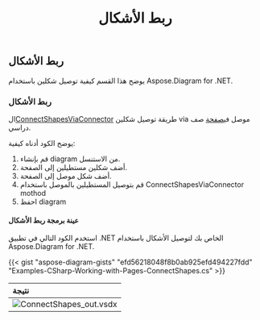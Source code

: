 ﻿---
title: ربط الأشكال
type: docs
weight: 90
url: /ar/net/connect-shapes/
description: يشرح هذا القسم كيفية توصيل شكلين بـ Aspose.Diagram.
---
## **ربط الأشكال**
يوضح هذا القسم كيفية توصيل شكلين باستخدام Aspose.Diagram for .NET.
### **ربط الأشكال**
 ال[ConnectShapesViaConnector](https://reference.aspose.com/diagram/net/aspose.diagram.page/connectshapesviaconnector/methods/1) طريقة توصيل شكلين via موصل في[صفحة](http://www.aspose.com/api/net/diagram/aspose.diagram/page) صف دراسي.

يوضح الكود أدناه كيفية:

1. قم بإنشاء diagram من الاستنسل.
1. أضف شكلين مستطيلين إلى الصفحة.
1. أضف شكل موصل إلى الصفحة.
1. قم بتوصيل المستطيلين بالموصل باستخدام ConnectShapesViaConnector mothod
1. احفظ diagram
#### **عينة برمجة ربط الأشكال**
استخدم الكود التالي في تطبيق .NET الخاص بك لتوصيل الأشكال باستخدام Aspose.Diagram for .NET.

{{< gist "aspose-diagram-gists" "efd56218048f8b0ab925efd494227fdd" "Examples-CSharp-Working-with-Pages-ConnectShapes.cs" >}}

|**نتيجة**|
|:- |
|![ConnectShapes_out.vsdx](ConnectShapes.png)|

